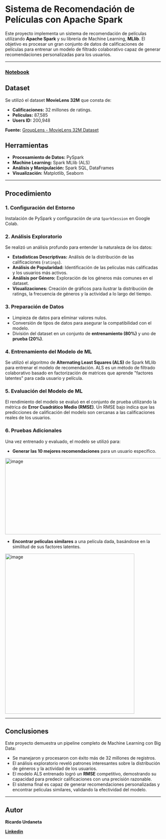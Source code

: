 # Sistema de Recomendación de Películas con Apache Spark

Este proyecto implementa un sistema de recomendación de películas utilizando **Apache Spark** y su librería de Machine Learning, **MLlib**. El objetivo es procesar un gran conjunto de datos de calificaciones de películas para entrenar un modelo de filtrado colaborativo capaz de generar recomendaciones personalizadas para los usuarios.

---

### [Notebook](https://github.com/Ricardouchub/Sistema-de-Recomendacion-de-Peliculas-con-Apache-Spark/blob/main/Notebook.ipynb)

## Dataset

Se utilizó el dataset **MovieLens 32M** que consta de:

* **Calificaciones:** 32 millones de ratings.
* **Películas:** 87,585 
* **Users ID:** 200,948

**Fuente:** [GroupLens - MovieLens 32M Dataset](https://grouplens.org/datasets/movielens/32m/)

##  Herramientas 

* **Procesamiento de Datos:** PySpark
* **Machine Learning:** Spark MLlib (ALS)
* **Análisis y Manipulación:** Spark SQL, DataFrames
* **Visualización:** Matplotlib, Seaborn

---

## Procedimiento

### 1. Configuración del Entorno
Instalación de PySpark y configuración de una `SparkSession` en Google Colab.

### 2. Análisis Exploratorio
Se realizó un análisis profundo para entender la naturaleza de los datos:
* **Estadísticas Descriptivas:** Análisis de la distribución de las calificaciones (`ratings`).
* **Análisis de Popularidad:** Identificación de las películas más calificadas y los usuarios más activos.
* **Análisis por Género:** Exploración de los géneros más comunes en el dataset.
* **Visualizaciones:** Creación de gráficos para ilustrar la distribución de ratings, la frecuencia de géneros y la actividad a lo largo del tiempo.

### 3. Preparación de Datos
* Limpieza de datos para eliminar valores nulos.
* Conversión de tipos de datos para asegurar la compatibilidad con el modelo.
* División del dataset en un conjunto de **entrenamiento (80%)** y uno de **prueba (20%)**.

### 4. Entrenamiento del Modelo de ML
Se utilizó el algoritmo de **Alternating Least Squares (ALS)** de Spark MLlib para entrenar el modelo de recomendación. ALS es un método de filtrado colaborativo basado en factorización de matrices que aprende "factores latentes" para cada usuario y película.

### 5. Evaluación del Modelo de ML
El rendimiento del modelo se evaluó en el conjunto de prueba utilizando la métrica de **Error Cuadrático Medio (RMSE)**. Un RMSE bajo indica que las predicciones de calificación del modelo son cercanas a las calificaciones reales de los usuarios.

### 6. Pruebas Adicionales
Una vez entrenado y evaluado, el modelo se utilizó para:
* **Generar las 10 mejores recomendaciones** para un usuario específico.
 <img width="669" height="246" alt="image" src="https://github.com/user-attachments/assets/432d1932-8409-4551-a184-46749050c22c" />
 
* **Encontrar películas similares** a una película dada, basándose en la similitud de sus factores latentes.
<img width="418" height="516" alt="image" src="https://github.com/user-attachments/assets/e8dc05a6-863a-4c40-8200-ed5694359bfd" />



---

## Conclusiones

Este proyecto demuestra un pipeline completo de Machine Learning con Big Data:
* Se manejaron y procesaron con éxito más de 32 millones de registros.
* El análisis exploratorio reveló patrones interesantes sobre la distribución de géneros y la actividad de los usuarios.
* El modelo ALS entrenado logró un **RMSE** competitivo, demostrando su capacidad para predecir calificaciones con una precisión razonable.
* El sistema final es capaz de generar recomendaciones personalizadas y encontrar películas similares, validando la efectividad del modelo.

---

## Autor
**Ricardo Urdaneta**

**[Linkedin](https://www.linkedin.com/in/ricardourdanetacastro/)**
